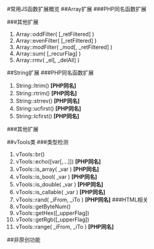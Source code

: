 #常用JS函数扩展概览
##Array扩展
###PHP同名函数扩展

###其他扩展
1. Array::oddFilter( [_retFiltered] )
2. Array::evenFilter( [_retFiltered] )
3. Array::modFilter( _mod[, _retFiltered] )
4. Array::sum( [_recurFlag] )
5. Array::rmv( _el[, _delAll] )

##String扩展
###PHP同名函数扩展
1. String::ltrim()   **[PHP同名]**
2. String::rtrim()	 **[PHP同名]**
3. String::strrev()  **[PHP同名]** 
4. String::ucfirst() **[PHP同名]**
5. String::lcfirst() **[PHP同名]**

###其他扩展


##vTools类
###类型检测
1. vTools::br()
2. vTools::echo([var[,...]])		**[PHP同名]**
3. vTools::is_array( _var ) 		**[PHP同名]**
4. vTools::is_bool( _var )			**[PHP同名]**
5. vTools::is_double( _var )		**[PHP同名]**
6. vTools::is_callable( _var )		**[PHP同名]**
7. vTools::rand( _iFrom, _iTo )		**[PHP同名]**
###HTML相关
1. vTools::getByteNum()
2. vTools::getHex([_upperFlag])
3. vTools::getRgb([_upperFlag])	
4. vTools::range( _iFrom, _iTo )	**[PHP同名]**

##非原创功能